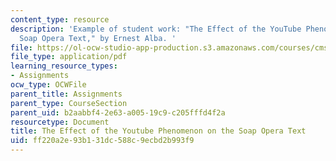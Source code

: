 ```yaml
---
content_type: resource
description: 'Example of student work: "The Effect of the YouTube Phenomenon on the
  Soap Opera Text," by Ernest Alba. '
file: https://ol-ocw-studio-app-production.s3.amazonaws.com/courses/cms-603-american-soap-operas-spring-2008/ff220a2e93b131dc588c9ecbd2b993f9_alba.pdf
file_type: application/pdf
learning_resource_types:
- Assignments
ocw_type: OCWFile
parent_title: Assignments
parent_type: CourseSection
parent_uid: b2aabbf4-2e63-a005-19c9-c205fffd4f2a
resourcetype: Document
title: The Effect of the Youtube Phenomenon on the Soap Opera Text
uid: ff220a2e-93b1-31dc-588c-9ecbd2b993f9
---
```

